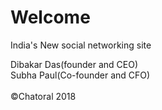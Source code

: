 # Welcome
India's New social networking site
<footer>Dibakar Das(founder and CEO)<br>Subha Paul(Co-founder and CFO)<br><br>©Chatoral 2018</footer>
